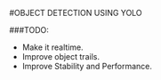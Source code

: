 #OBJECT DETECTION USING YOLO

###TODO:
* Make it realtime.
* Improve object trails.
* Improve Stability and Performance.